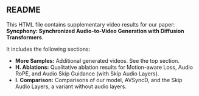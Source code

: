 <h2>README</h2>
<p>
This HTML file contains supplementary video results for our paper:</br>
<strong>Syncphony: Synchronized Audio-to-Video Generation with Diffusion Transformers</strong>.
</p>

<p>
It includes the following sections:
</p>
<ul>
  <li><strong>More Samples:</strong> Additional generated videos. See the top section.</li>
  <li><strong>H. Ablations:</strong> Qualitative ablation results for Motion-aware Loss, Audio RoPE, and Audio Skip Guidance (with Skip Audio Layers).</li>
  <li><strong>I. Comparison:</strong> Comparisons of our model, AVSyncD, and the Skip Audio Layers, a variant without audio layers.</li>
</ul>